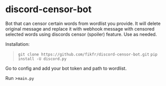 # discord-censor-bot
Bot that can censor certain words from wordlist you provide. It will delete original message and replace it with webhook message with censored selected words using discords censor (spoiler) feature. Use as needed.

Installation:

>` git clone https://github.com/fikfr/discord-censor-bot.git `
>`pip install -U discord.py`

Go to config and add your bot token and path to wordlist.

Run >`main.py`

